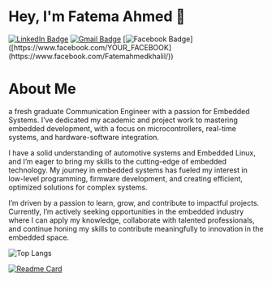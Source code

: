 # Hey, I'm Fatema Ahmed 👋

[![LinkedIn Badge](https://img.shields.io/badge/-LinkedIn-blue?style=flat-square&logo=LinkedIn&logoColor=white&link=https://www.linkedin.com/in/fatemaahmed/)]([https://www.linkedin.com/in/fatemaahmed/](https://www.linkedin.com/in/fatemaahmed/))
[![Gmail Badge](https://img.shields.io/badge/-Gmail-red?style=flat-square&logo=Gmail&logoColor=white&link=mailto:fatemahmedkhalil@gmail.com)](mailto:fatemahmedkhalil@gmail.com)
[![Facebook Badge](https://img.shields.io/badge/-Facebook-blue?style=flat-square&logo=Facebook&logoColor=white&link=[https://www.facebook.com/YOUR_FACEBOOK](https://www.facebook.com/Fatemahmedkhalil/))]([https://www.facebook.com/YOUR_FACEBOOK](https://www.facebook.com/Fatemahmedkhalil/))


# About Me 
a fresh graduate Communication Engineer with a passion for Embedded Systems. I’ve dedicated my academic and project work to mastering embedded development, with a focus on microcontrollers, real-time systems, and hardware-software integration.

I have a solid understanding of automotive systems and Embedded Linux, and I’m eager to bring my skills to the cutting-edge of embedded technology. My journey in embedded systems has fueled my interest in low-level programming, firmware development, and creating efficient, optimized solutions for complex systems.

I’m driven by a passion to learn, grow, and contribute to impactful projects. Currently, I’m actively seeking opportunities in the embedded industry where I can apply my knowledge, collaborate with talented professionals, and continue honing my skills to contribute meaningfully to innovation in the embedded space.

![Top Langs](https://github-readme-stats.vercel.app/api/top-langs/?username=FatemaAhmedKhalil&layout=compact&theme=tokyonight&hide_border=true)

[![Readme Card](https://github-readme-stats.vercel.app/api/pin/?username=FatemaAhmedKhalil&repo=UDS_Implementation_ISO14229&theme=tokyonight)](https://github.com/FatemaAhmedKhalil/UDS_Implementation_ISO14229)



